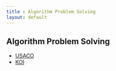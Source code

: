 ```yaml
---
title : Algorithm Problem Solving
layout: default
---
```


## Algorithm Problem Solving

- [USACO](./USACO/index.md)
- [KOI](./KOI/index.md)